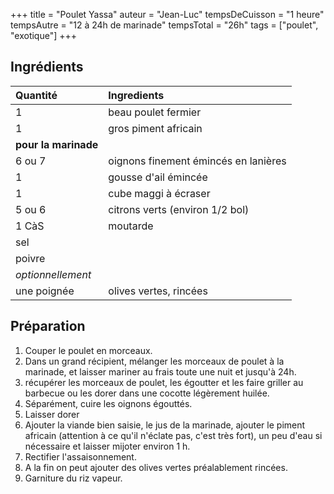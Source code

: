 +++
title = "Poulet Yassa"
auteur = "Jean-Luc"
tempsDeCuisson = "1 heure"
tempsAutre = "12 à 24h de marinade"
tempsTotal = "26h"
tags = ["poulet", "exotique"]
+++

## Ingrédients

Quantité            | Ingredients
:-------------------|:----------------
1| beau poulet fermier
1| gros piment africain
**pour la marinade**|
6 ou 7| oignons finement émincés en lanières
1| gousse d'ail émincée
1| cube maggi à écraser
5 ou 6| citrons  verts (environ 1/2 bol)
1 CàS| moutarde
 |sel
 |poivre
*optionnellement*|
une poignée | olives vertes, rincées

## Préparation

1. Couper le poulet en morceaux.
2. Dans un grand récipient, mélanger les morceaux de poulet à la marinade, et laisser mariner au frais toute une nuit et jusqu'à 24h.
3. récupérer les morceaux de poulet, les égoutter et les faire griller au barbecue ou les dorer dans une cocotte légèrement huilée.
4. Séparément, cuire les oignons égouttés.
5. Laisser dorer
6. Ajouter la viande bien saisie, le jus de la marinade, ajouter le piment africain (attention à ce qu'il n'éclate pas, c'est très fort), un peu d'eau si nécessaire et laisser mijoter environ 1 h.
7. Rectifier l'assaisonnement.
8. A la fin on peut ajouter des olives vertes préalablement rincées.
9. Garniture du riz vapeur.
